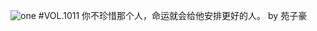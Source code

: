 ![one](http://image.wufazhuce.com/FkFBsNEvnbC9BpJYuo7LybNxWaWk)
#VOL.1011
你不珍惜那个人，命运就会给他安排更好的人。 by 苑子豪